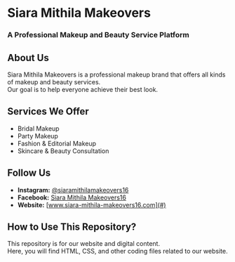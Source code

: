 # Siara Mithila Makeovers  
### A Professional Makeup and Beauty Service Platform  

## About Us  
Siara Mithila Makeovers is a professional makeup brand that offers all kinds of makeup and beauty services.  
Our goal is to help everyone achieve their best look.  

## Services We Offer  
- Bridal Makeup  
- Party Makeup  
- Fashion & Editorial Makeup  
- Skincare & Beauty Consultation  

## Follow Us  
- **Instagram:** [@siaramithilamakeovers16](#)  
- **Facebook:** [Siara Mithila Makeovers16](#)  
- **Website:** [www.siara-mithila-makeovers16.com](#)  

## How to Use This Repository?  
This repository is for our website and digital content.  
Here, you will find HTML, CSS, and other coding files related to our website.
